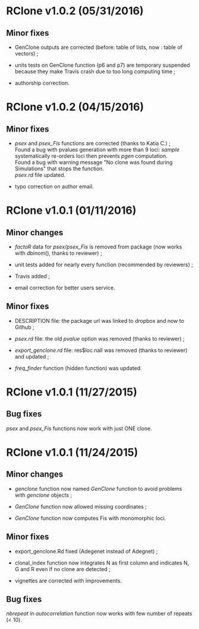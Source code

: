 # RClone v1.0.2 (05/31/2016)

## Minor fixes

- GenClone outputs are corrected (before: table of lists, now : table of vectors) ;

- units tests on GenClone function (p6 and p7) are temporary suspended because they make Travis crash due to too long computing time ;

- authorship correction.

# RClone v1.0.2 (04/15/2016)

## Minor fixes

- *psex* and *psex_Fis* functions are corrected (thanks to Katia C.) ;  
Found a bug with pvalues generation with more than 9 loci: *sample* systematically re-orders loci then prevents *pgen* computation.  
Found a bug with warning message "No clone was found during Simulations" that stops the function.  
*psex.rd* file updated.

- typo correction on author email.


# RClone v1.0.1 (01/11/2016)

## Minor changes

- *factoR* data for *psex*/*psex_Fis* is removed from package (now works with dbinom(), thanks to reviewer) ;

- unit tests added for nearly every function (recommended by reviewers) ;

- Travis added ;

- email correction for better users service.

## Minor fixes

- DESCRIPTION file: the package url was linked to dropbox and now to Github ;

- *psex.rd* file: the old *pvalue* option was removed (thanks to reviewer) ;

- *export_genclone.rd* file: res$loc.nall was removed (thanks to reviewer) and updated ;

- *freq_finder* function (hidden function) was updated.


# RClone v1.0.1 (11/27/2015)

## Bug fixes

*psex* and *psex_Fis* functions now work with just ONE clone.


# RClone v1.0.1 (11/24/2015)

## Minor changes

- *genclone* function now named *GenClone* function to avoid problems with *genclone* objects ;

- *GenClone* function now allowed missing coordinates ;

- *GenClone* function now computes Fis with monomorphic loci.

## Minor fixes

- export_genclone.Rd fixed (Adegenet instead of Adegnet) ;

- clonal_index function now integrates N as first column and indicates N, G and R even if no clone are detected ;

- vignettes are corrected with improvements.

## Bug fixes

*nbrepeat* in *autocorrelation* function now works with few number of repeats (< 10).


